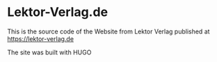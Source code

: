 # Lektor-Verlag.de

This is the source code of the Website from Lektor Verlag published at https://lektor-verlag.de

The site was built with HUGO
